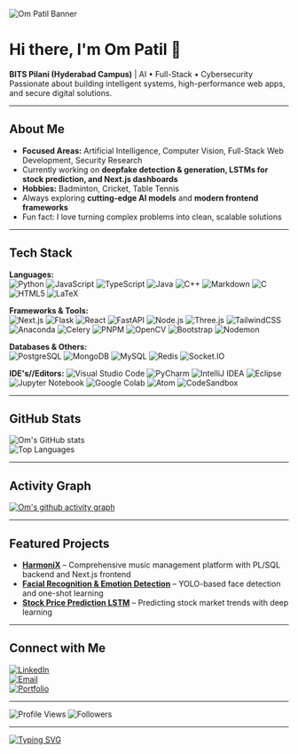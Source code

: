 <!-- Banner -->
![Om Patil Banner](https://i.ibb.co/3S0xq6x/github-banner.png) <!-- Replace with your own banner -->

# Hi there, I'm Om Patil 👋
**BITS Pilani (Hyderabad Campus)** | AI • Full-Stack • Cybersecurity  
Passionate about building intelligent systems, high-performance web apps, and secure digital solutions.

---

## About Me
- **Focused Areas:** Artificial Intelligence, Computer Vision, Full-Stack Web Development, Security Research
- Currently working on **deepfake detection & generation, LSTMs for stock prediction, and Next.js dashboards**
- **Hobbies:** Badminton, Cricket, Table Tennis  
- Always exploring **cutting-edge AI models** and **modern frontend frameworks**
- Fun fact: I love turning complex problems into clean, scalable solutions

---

## Tech Stack
**Languages:**  
![Python](https://img.shields.io/badge/Python-3776AB?style=for-the-badge&logo=python&logoColor=white)
![JavaScript](https://img.shields.io/badge/JavaScript-F7DF1E?style=for-the-badge&logo=javascript&logoColor=black)
![TypeScript](https://img.shields.io/badge/TypeScript-3178C6?style=for-the-badge&logo=typescript&logoColor=white)
![Java](https://img.shields.io/badge/java-%23ED8B00.svg?style=for-the-badge&logo=openjdk&logoColor=white)
![C++](https://img.shields.io/badge/C++-00599C?style=for-the-badge&logo=cplusplus&logoColor=white)
![Markdown](https://img.shields.io/badge/markdown-%23000000.svg?style=for-the-badge&logo=markdown&logoColor=white)
![C](https://img.shields.io/badge/c-%2300599C.svg?style=for-the-badge&logo=c&logoColor=white)
![HTML5](https://img.shields.io/badge/html5-%23E34F26.svg?style=for-the-badge&logo=html5&logoColor=white)
![LaTeX](https://img.shields.io/badge/latex-%23008080.svg?style=for-the-badge&logo=latex&logoColor=white)

**Frameworks & Tools:**  
![Next.js](https://img.shields.io/badge/Next.js-000000?style=for-the-badge&logo=nextdotjs&logoColor=white)
![Flask](https://img.shields.io/badge/Flask-000000?style=for-the-badge&logo=flask&logoColor=white)
![React](https://img.shields.io/badge/react-%2320232a.svg?style=for-the-badge&logo=react&logoColor=%2361DAFB)
![FastAPI](https://img.shields.io/badge/FastAPI-005571?style=for-the-badge&logo=fastapi)
![Node.js](https://img.shields.io/badge/Node.js-339933?style=for-the-badge&logo=node.js&logoColor=white)
![Three.js](https://img.shields.io/badge/Three.js-000000?style=for-the-badge&logo=threedotjs&logoColor=white)
![TailwindCSS](https://img.shields.io/badge/Tailwind_CSS-06B6D4?style=for-the-badge&logo=tailwindcss&logoColor=white)
![Anaconda](https://img.shields.io/badge/Anaconda-%2344A833.svg?style=for-the-badge&logo=anaconda&logoColor=white)
![Celery](https://img.shields.io/badge/celery-%23a9cc54.svg?style=for-the-badge&logo=celery&logoColor=ddf4a4)
![PNPM](https://img.shields.io/badge/pnpm-%234a4a4a.svg?style=for-the-badge&logo=pnpm&logoColor=f69220)
![OpenCV](https://img.shields.io/badge/opencv-%23white.svg?style=for-the-badge&logo=opencv&logoColor=white)
![Bootstrap](https://img.shields.io/badge/bootstrap-%238511FA.svg?style=for-the-badge&logo=bootstrap&logoColor=white)
![Nodemon](https://img.shields.io/badge/NODEMON-%23323330.svg?style=for-the-badge&logo=nodemon&logoColor=%BBDEAD)

**Databases & Others:**  
![PostgreSQL](https://img.shields.io/badge/PostgreSQL-4169E1?style=for-the-badge&logo=postgresql&logoColor=white)
![MongoDB](https://img.shields.io/badge/MongoDB-%234ea94b.svg?style=for-the-badge&logo=mongodb&logoColor=white)
![MySQL](https://img.shields.io/badge/MySQL-005C84?style=for-the-badge&logo=mysql&logoColor=white)
![Redis](https://img.shields.io/badge/redis-%23DD0031.svg?style=for-the-badge&logo=redis&logoColor=white)
![Socket.IO](https://img.shields.io/badge/Socket.IO-010101?style=for-the-badge&logo=socketdotio&logoColor=white)

**IDE's//Editors:**
![Visual Studio Code](https://img.shields.io/badge/Visual%20Studio%20Code-0078d7.svg?style=for-the-badge&logo=visual-studio-code&logoColor=white)
![PyCharm](https://img.shields.io/badge/pycharm-143?style=for-the-badge&logo=pycharm&logoColor=black&color=black&labelColor=green)
![IntelliJ IDEA](https://img.shields.io/badge/IntelliJIDEA-000000.svg?style=for-the-badge&logo=intellij-idea&logoColor=white)
![Eclipse](https://img.shields.io/badge/Eclipse-FE7A16.svg?style=for-the-badge&logo=Eclipse&logoColor=white)
![Jupyter Notebook](https://img.shields.io/badge/jupyter-%23FA0F00.svg?style=for-the-badge&logo=jupyter&logoColor=white)
![Google Colab](https://img.shields.io/badge/Google%20Colab-%23F9A825.svg?style=for-the-badge&logo=googlecolab&logoColor=white)
![Atom](https://img.shields.io/badge/Atom-%2366595C.svg?style=for-the-badge&logo=atom&logoColor=white)
![CodeSandbox](https://img.shields.io/badge/Codesandbox-040404?style=for-the-badge&logo=codesandbox&logoColor=DBDBDB)

---

## GitHub Stats
![Om's GitHub stats](https://github-readme-stats.vercel.app/api?username=OP22007&show_icons=true&theme=radical)  
![Top Languages](https://github-readme-stats.vercel.app/api/top-langs/?username=OP22007&layout=compact&theme=radical)

---

## Activity Graph
[![Om's github activity graph](https://github-readme-activity-graph.vercel.app/graph?username=OP22007&theme=react-dark)](https://github.com/ashutosh00710/github-readme-activity-graph)

---

## Featured Projects
- **[HarmoniX](https://github.com/OP22007/HarmoniX)** – Comprehensive music management platform with PL/SQL backend and Next.js frontend
- **[Facial Recognition & Emotion Detection](https://github.com/OP22007/facerec-emotion)** – YOLO-based face detection and one-shot learning
- **[Stock Price Prediction LSTM](https://github.com/OP22007/stock-lstm)** – Predicting stock market trends with deep learning

---

## Connect with Me
[![LinkedIn](https://img.shields.io/badge/LinkedIn-blue?logo=linkedin&logoColor=white)](https://linkedin.com/in/ompatil001)  
[![Email](https://img.shields.io/badge/Email-D14836?logo=gmail&logoColor=white)](mailto:omp.omtech@gmail.com)  
[![Portfolio](https://img.shields.io/badge/Portfolio-000?logo=firefox&logoColor=white)](https://ompatil1.vercel.app)

---

![Profile Views](https://komarev.com/ghpvc/?username=OP22007&color=blue)
![Followers](https://img.shields.io/github/followers/OP22007?label=Followers&style=social)

---

[![Typing SVG](https://readme-typing-svg.herokuapp.com?color=%23F7F7F7&lines=AI+Engineer;Full-Stack+Developer;Cybersecurity+Learner;Always+Learning)](https://git.io/typing-svg)
